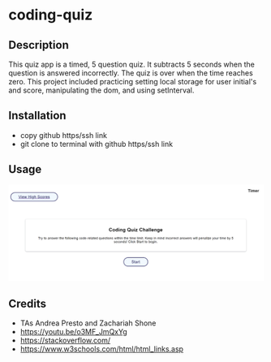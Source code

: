 # coding-quiz

## Description
This quiz app is a timed, 5 question quiz. It subtracts 5 seconds when the question is answered incorrectly. The quiz is over when the time reaches zero. This project included practicing setting local storage for user initial's and score, manipulating the dom, and using setInterval.   

## Installation
- copy github https/ssh link
- git clone to terminal with github https/ssh link

## Usage

![Wepage screenshot](assets/images/codingQuizScreenshot.png)



## Credits
- TAs Andrea Presto and Zachariah Shone
- https://youtu.be/o3MF_JmQxYg
- https://stackoverflow.com/
- https://www.w3schools.com/html/html_links.asp
